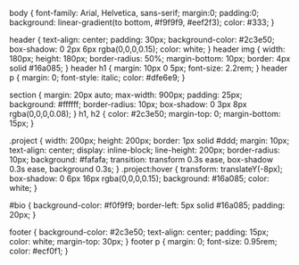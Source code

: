 body { 
    font-family: Arial, Helvetica, sans-serif;
    margin:0;
    padding:0;
    background: linear-gradient(to bottom, #f9f9f9, #eef2f3);
    color: #333;
}

header {
    text-align: center;
    padding: 30px;
    background-color: #2c3e50;
    box-shadow: 0 2px 6px rgba(0,0,0,0.15);
    color: white;
}
header img {
    width: 180px;
    height: 180px;
    border-radius: 50%;
    margin-bottom: 10px;
    border: 4px solid #16a085;
}
header h1 {
    margin: 10px 0 5px;
    font-size: 2.2rem;
}
header p {
    margin: 0;
    font-style: italic;
    color: #dfe6e9;
}

section {
    margin: 20px auto;
    max-width: 900px;
    padding: 25px;
    background: #ffffff;
    border-radius: 10px;
    box-shadow: 0 3px 8px rgba(0,0,0,0.08);
}
h1, h2 {
    color: #2c3e50;
    margin-top: 0;
    margin-bottom: 15px;
}

.project {
    width: 200px;
    height: 200px;
    border: 1px solid #ddd;
    margin: 10px;
    text-align: center;
    display: inline-block;
    line-height: 200px;
    border-radius: 10px;
    background: #fafafa;
    transition: transform 0.3s ease, box-shadow 0.3s ease, background 0.3s;
}
.project:hover {
    transform: translateY(-8px);
    box-shadow: 0 6px 16px rgba(0,0,0,0.15);
    background: #16a085; 
    color: white;
}

#bio {
    background-color: #f0f9f9;
    border-left: 5px solid #16a085;
    padding: 20px;
}

footer {
    background-color: #2c3e50;
    text-align: center;
    padding: 15px;
    color: white;
    margin-top: 30px;
}
footer p {
    margin: 0;
    font-size: 0.95rem;
    color: #ecf0f1;
}
